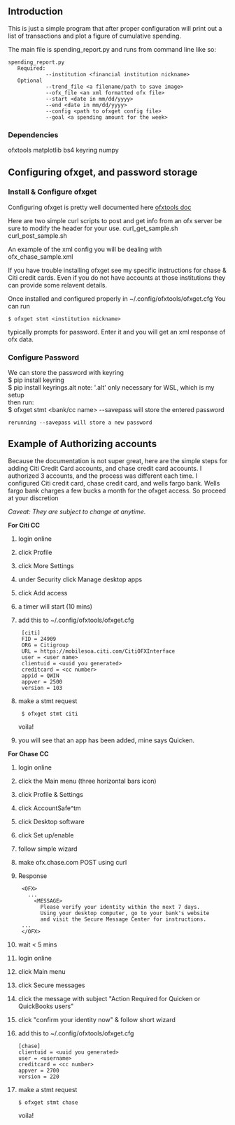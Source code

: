 ## Introduction

This is just a simple program that after proper configuration will print out a 
list of transactions and plot a figure of cumulative spending.

The main file is spending_report.py and runs from command line like so:

    spending_report.py 
       Required: 
                --institution <financial institution nickname>
       Optional
                --trend_file <a filename/path to save image>
                --ofx_file <an xml formatted ofx file>
                --start <date in mm/dd/yyyy>
                --end <date in mm/dd/yyyy>
                --config <path to ofxget config file>
                --goal <a spending amount for the week>

### Dependencies

ofxtools
matplotlib
bs4
keyring
numpy

## Configuring ofxget, and password storage

### Install & Configure ofxget 

Configuring ofxget is pretty well documented here [ofxtools doc](https://ofxtools.readthedocs.io/en/latest/installation.html)

Here are two simple curl scripts to post and get info from an ofx server
be sure to modify the header for your use.
curl_get_sample.sh 
curl_post_sample.sh  

An example of the xml config you will be dealing with
ofx_chase_sample.xml  

If you have trouble installing ofxget see my specific instructions for chase 
& Citi credit cards. Even if you do not have accounts at those institutions 
they can provide some relavent details.

Once installed and configured properly in ~/.config/ofxtools/ofxget.cfg
You can run

    $ ofxget stmt <institution nickname>

typically prompts for password. Enter it and you will get an xml response of
ofx data.

### Configure Password

We can store the password with keyring  
    $ pip install keyring  
    $ pip install keyrings.alt
note: '.alt' only necessary for WSL, which is my setup  
then run:  
    $ ofxget stmt <bank/cc name> --savepass
will store the entered password  

    rerunning --savepass will store a new password

## Example of Authorizing accounts
Because the documentation is not super great, here are the simple steps for adding Citi Credit Card accounts, and chase credit card accounts.
I authorized 3 accounts, and the process was different each time.
I configured Citi credit card, chase credit card, and wells fargo bank.
Wells fargo bank charges a few bucks a month for the ofxget access. So proceed at your discretion

*Caveat: They are subject to change at anytime.*

**For Citi CC**

1. login online
2. click Profile
3. click More Settings
4. under Security click Manage desktop apps
5. click Add access
6. a timer will start (10 mins)
7. add this to ~/.config/ofxtools/ofxget.cfg

        [citi]
        FID = 24909
        ORG = Citigroup
        URL = https://mobilesoa.citi.com/CitiOFXInterface
        user = <user name>
        clientuid = <uuid you generated>
        creditcard = <cc number>
        appid = QWIN
        appver = 2500
        version = 103

8. make a stmt request

        $ ofxget stmt citi
    voila!

9. you will see that an app has been added, mine says Quicken.


**For Chase CC**

1. login online
2. click the Main menu (three horizontal bars icon)
3. click Profile & Settings
4. click AccountSafe^tm
5. click Desktop software
6. click Set up/enable
7. follow simple wizard
8. make ofx.chase.com POST using curl
9. Response


        <OFX>
          ...
            <MESSAGE>
              Please verify your identity within the next 7 days.
              Using your desktop computer, go to your bank's website
              and visit the Secure Message Center for instructions.
        ...
        </OFX>

10. wait < 5 mins
11. login online
12. click Main menu
13. click Secure messages
14. click the message with subject "Action Required for Quicken or QuickBooks users"
15. click "confirm your identity now" & follow short wizard
16. add this to ~/.config/ofxtools/ofxget.cfg

        [chase]
        clientuid = <uuid you generated>
        user = <username>
        creditcard = <cc number>
        appver = 2700
        version = 220

17. make a stmt request

        $ ofxget stmt chase
    voila!

